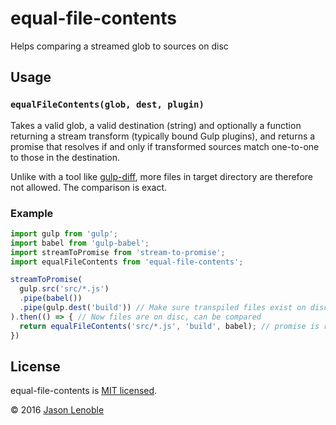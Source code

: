 # equal-file-contents
Helps comparing a streamed glob to sources on disc

## Usage

### ```equalFileContents(glob, dest, plugin)```

Takes a valid glob, a valid destination (string) and optionally a function returning a stream transform (typically bound Gulp plugins), and returns a promise that resolves if and only if transformed sources match one-to-one to those in the destination.

Unlike with a tool like [gulp-diff](https://www.npmjs.com/package/gulp-diff), more files in target directory are therefore not allowed. The comparison is exact.

### Example

```js
import gulp from 'gulp';
import babel from 'gulp-babel';
import streamToPromise from 'stream-to-promise';
import equalFileContents from 'equal-file-contents';

streamToPromise(
  gulp.src('src/*.js')
  .pipe(babel())
  .pipe(gulp.dest('build')) // Make sure transpiled files exist on disc
).then(() => { // Now files are on disc, can be compared
  return equalFileContents('src/*.js', 'build', babel); // promise is resolved
})
```

## License

equal-file-contents is [MIT licensed](./LICENSE).

© 2016 [Jason Lenoble](mailto:jason.lenoble@gmail.com)
